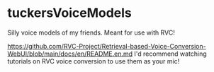 # tuckersVoiceModels
Silly voice models of my friends. Meant for use with RVC!

https://github.com/RVC-Project/Retrieval-based-Voice-Conversion-WebUI/blob/main/docs/en/README.en.md
I'd recommend watching tutorials on RVC voice conversion to use them as your mic!
